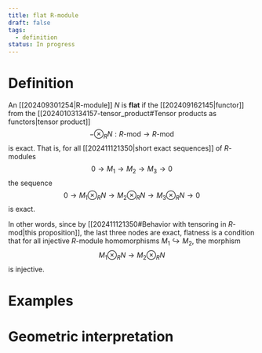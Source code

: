 ```yaml
---
title: flat R-module
draft: false
tags:
  - definition
status: In progress
---
```

# Definition
An [[202409301254|R-module]] $N$ is **flat** if the [[202409162145|functor]] from the [[20240103134157-tensor_product#Tensor products as functors|tensor product]]
$$
-\otimes_R N: R\text{-mod} \longrightarrow R\text{-mod}
$$
is exact. 
That is, for all [[202411121350|short exact sequences]] of $R$-modules
$$
0 \to M_1 \to M_2 \to M_3 \to 0
$$
the sequence 
$$
0 \to M_1 \otimes_R N \to M_2 \otimes_R N \to M_3 \otimes_R N\to 0
$$
is exact. 

In other words, since by [[202411121350#Behavior with tensoring in $R$-mod|this proposition]], the last three nodes are exact, flatness is a condition that for all injective $R$-module homomorphisms $M_1 \hookrightarrow M_2$, the morphism 
$$
M_1 \otimes_R N \longrightarrow M_2 \otimes_R N
$$
is injective. 

# Examples

# Geometric interpretation

